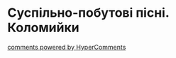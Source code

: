 <div id="hypercomments_widget" class="js-hypercomments-widget invisible"></div>

# Суспільно-побутові пісні. Коломийки


<div class="js-hypercomments-container">
<a href="http://hypercomments.com" class="hc-link" title="comments widget">comments powered by HyperComments</a>
</div>